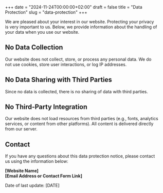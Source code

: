 +++
date = "2024-11-24T00:00:00+02:00"
draft = false
title = "Data Protection"
slug = "data-protection"
+++

We are pleased about your interest in our website. Protecting your privacy is very important to us. Below, we provide information about the handling of your data when you use our website.

## No Data Collection

Our website does not collect, store, or process any personal data. We do not use cookies, store user interactions, or log IP addresses.

## No Data Sharing with Third Parties

Since no data is collected, there is no sharing of data with third parties.

## No Third-Party Integration

Our website does not load resources from third parties (e.g., fonts, analytics services, or content from other platforms). All content is delivered directly from our server.

## Contact

If you have any questions about this data protection notice, please contact us using the information below:

**[Website Name]**  
**[Email Address or Contact Form Link]**

Date of last update: [DATE]
